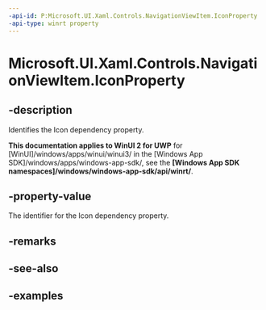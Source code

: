 ```yaml
---
-api-id: P:Microsoft.UI.Xaml.Controls.NavigationViewItem.IconProperty
-api-type: winrt property
---
```

<!-- Property syntax.
public DependencyProperty IconProperty { get; }
-->

# Microsoft.UI.Xaml.Controls.NavigationViewItem.IconProperty


## -description

Identifies the Icon dependency property.


**This documentation applies to WinUI 2 for UWP** for [WinUI]/windows/apps/winui/winui3/ in the [Windows App SDK]/windows/apps/windows-app-sdk/, see the **[Windows App SDK namespaces]/windows/windows-app-sdk/api/winrt/**.

## -property-value

The identifier for the Icon dependency property.


## -remarks


## -see-also


## -examples


